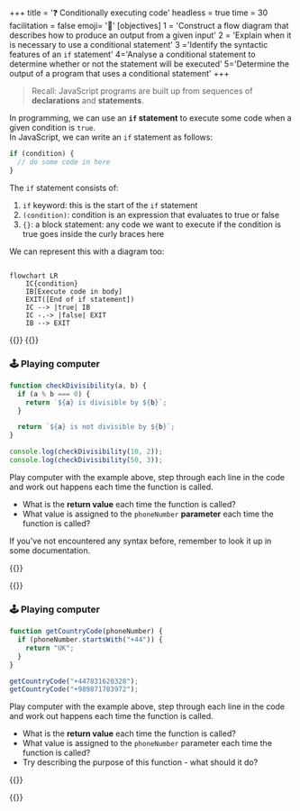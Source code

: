 +++
title = '❓ Conditionally executing code'
headless = true
time = 30
facilitation = false
emoji= '🧩'
[objectives]
1 = 'Construct a flow diagram that describes how to produce an output from a given input'
2 = 'Explain when it is necessary to use a conditional statement'
3 ='Identify the syntactic features of an `if` statement'
4='Analyse a conditional statement to determine whether or not the statement will be executed'
5='Determine the output of a program that uses a conditional statement'
+++

> Recall: JavaScript programs are built up from sequences of **declarations** and **statements**.

In programming, we can use an **`if` statement** to execute some code when a given condition is `true`.  
In JavaScript, we can write an `if` statement as follows:

```js {title="main.js"}
if (condition) {
  // do some code in here
}
```

The `if` statement consists of:

1. `if` keyword: this is the start of the `if` statement
2. `(condition)`: condition is an expression that evaluates to true or false
3. `{}`: a block statement: any code we want to execute if the condition is true goes inside the curly braces here

We can represent this with a diagram too:

```mermaid

flowchart LR
    IC{condition}
    IB[Execute code in body]
    EXIT([End of if statement])
    IC --> |true| IB
    IC -.-> |false| EXIT
    IB --> EXIT
```

{{<tabs>}}
{{<tab name="Exercise 1">}}

### 🕹️ Playing computer

```js
function checkDivisibility(a, b) {
  if (a % b === 0) {
    return `${a} is divisible by ${b}`;
  }

  return `${a} is not divisible by ${b}`;
}

console.log(checkDivisibility(10, 2));
console.log(checkDivisibility(50, 3));
```

Play computer with the example above, step through each line in the code and work out happens each time the function is called.

- What is the **return value** each time the function is called?
- What value is assigned to the `phoneNumber` **parameter** each time the function is called?

If you've not encountered any syntax before, remember to look it up in some documentation.

{{</tab>}}

{{<tab name="Exercise 2">}}

### 🕹️ Playing computer

```js
function getCountryCode(phoneNumber) {
  if (phoneNumber.startsWith("+44")) {
    return "UK";
  }
}

getCountryCode("+447831620328");
getCountryCode("+989871783972");
```

Play computer with the example above, step through each line in the code and work out happens each time the function is called.

- What is the **return value** each time the function is called?
- What value is assigned to the `phoneNumber` parameter each time the function is called?
- Try describing the purpose of this function - what should it do?

{{</tab>}}

{{</tabs>}}
